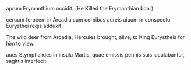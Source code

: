 aprum Erymanthium occidit. (He Killed the Erymanthian boar)

ceruum ferocem in Arcadia cum cornibus aureis uiuum in conspectu Eurysthei regis adduxit.

The wild deer from Arcadia, Hercules brought, alive, to King Eurystheis for him to view. 

aues Stymphalides in insula Martis, quae emissis pennis suis iaculabantur, sagittis interfecit.
